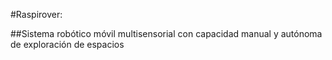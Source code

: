 #Raspirover: 

##Sistema robótico móvil multisensorial con capacidad manual y autónoma de exploración de espacios


